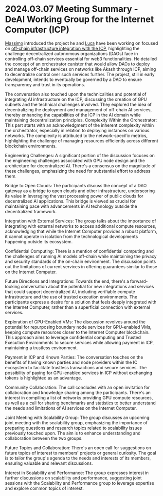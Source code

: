 # 2024.03.07 Meeting Summary - DeAI Working Group for the Internet Computer (ICP)

[Massimo](https://forum.dfinity.org/u/massimoalbarello/summary) introduced the project he and [Luca](https://forum.dfinity.org/u/ilbert/summary) have been working on focused on [off-chain infrastructure integration with the ICP](https://github.com/omnia-network/ic_akash), highlighting the challenge decentralized autonomous organizations (DAOs) face in controlling off-chain services essential for web3 functionalities. He detailed the concept of an orchestrator canister that would allow DAOs to deploy and manage off-chain services on networks like Akash through ICP, aiming to decentralize control over such services further. The project, still in early development, intends to eventually be governed by a DAO to ensure transparency and trust in its operations.

The conversation also touched upon the technicalities and potential of integrating AI infrastructure on the ICP, discussing the creation of GPU subnets and the technical challenges involved. They explored the idea of decentralizing the deployment and management of off-chain AI services, thereby enhancing the capabilities of the ICP in the AI domain while maintaining decentralization principles.
Complexity Within the Orchestrator: This part starts with an acknowledgment of the inherent complexity within the orchestrator, especially in relation to deploying instances on various networks. The complexity is attributed to the network-specific metrics, highlighting the challenge of managing resources efficiently across different blockchain environments.

Engineering Challenges: A significant portion of the discussion focuses on the engineering challenges associated with GPU node design and the architecture for decentralized AI. There's a consensus on the magnitude of these challenges, emphasizing the need for substantial effort to address them.

Bridge to Open Clouds: The participants discuss the concept of a DAO gateway as a bridge to open clouds and other infrastructure, underscoring its value in leveraging the vast processing power of public clouds for decentralized AI applications. This bridge is viewed as crucial for maintaining pace with advancements in AI technology outside the decentralized framework.

Integration with External Services: The group talks about the importance of integrating with external networks to access additional compute resources, acknowledging that while the Internet Computer provides a robust platform, it cannot operate in isolation from the technological developments happening outside its ecosystem.

Confidential Computing: There is a mention of confidential computing and the challenges of running AI models off-chain while maintaining the privacy and security standards of the on-chain environment. The discussion points out the limitations of current services in offering guarantees similar to those on the Internet Computer.

Future Directions and Integrations: Towards the end, there's a forward-looking conversation about the potential for new integrations and services that could support decentralized AI, including verifiable compute infrastructure and the use of trusted execution environments. The participants express a desire for a solution that feels deeply integrated with the Internet Computer, rather than a superficial connection with external services.

Exploration of GPU-Enabled VMs: The discussion revolves around the potential for repurposing boundary node services for GPU-enabled VMs, keeping compute resources closer to the Internet Computer blockchain. This approach aims to leverage confidential computing and Trusted Execution Environments to secure services while allowing payment in ICP, maintaining a trustless environment.

Payment in ICP and Known Parties: The conversation touches on the benefits of having known parties and node providers within the IC ecosystem to facilitate trustless transactions and secure services. The possibility of paying for GPU-enabled services in ICP without exchanging tokens is highlighted as an advantage.

Community Collaboration: The call concludes with an open invitation for collaboration and knowledge sharing among the participants. There's an interest in compiling a list of networks providing GPU compute resources, as well as a call for sharing benchmarks and statistics to better understand the needs and limitations of AI services on the Internet Computer.

Joint Meeting with Scalability Group: The group discusses an upcoming joint meeting with the scalability group, emphasizing the importance of preparing questions and research topics related to scalability issues previously touched upon. The aim is to enhance understanding and collaboration between the two groups.

Future Topics and Collaboration: There's an open call for suggestions on future topics of interest to members' projects or general curiosity. The goal is to tailor the group's agenda to the needs and interests of its members, ensuring valuable and relevant discussions.

Interest in Scalability and Performance: The group expresses interest in further discussions on scalability and performance, suggesting joint sessions with the Scalability and Performance group to leverage expertise and explore common topics of interest.